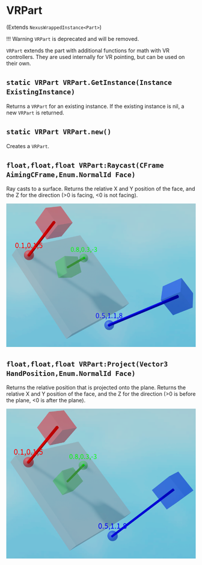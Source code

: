 # VRPart
(Extends `NexusWrappedInstance<Part>`)

!!! Warning
    `VRPart` is deprecated and will be removed.

`VRPart` extends the part with additional
functions for math with VR controllers.
They are used internally for VR pointing,
but can be used on their own.

## `static VRPart VRPart.GetInstance(Instance ExistingInstance)`
Returns a `VRPart` for an existing instance. If the
existing instance is nil, a new `VRPart` is returned.

## `static VRPart VRPart.new()`
Creates a `VRPart`.

## `float,float,float VRPart:Raycast(CFrame AimingCFrame,Enum.NormalId Face)`
Ray casts to a surface. Returns the relative
X and Y position of the face, and the Z for
the direction (>0 is facing, <0 is not facing).

![Raycast Demo](../../diagrams/VRPartRaycastDemo.png)

## `float,float,float VRPart:Project(Vector3 HandPosition,Enum.NormalId Face)`
Returns the relative position that is projected
onto the plane. Returns the relative X and Y position
of the face, and the Z for the direction (>0 is
before the plane, <0 is after the plane).

![Project Demo](../../diagrams/VRPartProjectDemo.png)